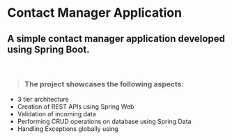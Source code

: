 # Contact Manager Application

## A simple contact manager application developed using Spring Boot.

<br>

> ### The project showcases the following aspects:

- 3 tier architecture
- Creation of REST APIs using Spring Web
- Validation of incoming data
- Performing CRUD operations on database using Spring Data
- Handling Exceptions globally using
